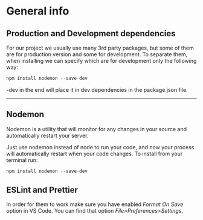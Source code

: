 # General info

## Production and Development dependencies

For our project we usually use many 3rd party packages, but some of them are for production version and some for development.
To separate them, when installing we can specify which are for development only the following way:

```javascript
npm install nodemon --save-dev
```

-dev in the end will place it in dev dependencies in the package.json file.

---

## Nodemon

Nodemon is a utility that will monitor for any changes in your source and automatically restart your server.

Just use nodemon instead of node to run your code, and now your process will automatically restart when your code changes. To install from your terminal run:

```javascript
npm install nodemon --save-dev
```

## ESLint and Prettier

In order for them to work make sure you have enabled _Format On Save_ option in VS Code. You can find that option _File>Preferences>Settings_.
